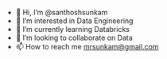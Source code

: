 - 👋 Hi, I’m @santhoshsunkam
- 👀 I’m interested in Data Engineering   
- 🌱 I’m currently learning Databricks  
- 💞️ I’m looking to collaborate on Data  
- 📫 How to reach me mrsunkam@gmail.com

<!---
santhoshsunkam/santhoshsunkam is a ✨ special ✨ repository because its `README.md` (this file) appears on your GitHub profile.
You can click the Preview link to take a look at your changes.
--->

